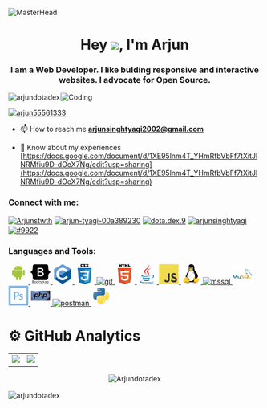 ![MasterHead](https://mir-s3-cdn-cf.behance.net/project_modules/max_1200/54b6c068097599.5b50bca476b9b.gif)
<h1 align="center">Hey <img src="https://github.com/TheDudeThatCode/TheDudeThatCode/raw/master/Assets/Hi.gif"
        style="max-width: 20%; display: inline-block;" data-target="animated-image.originalImage">, I'm Arjun</h1>
<h3 align="center">I am a Web Developer. I like bulding responsive and interactive websites. I advocate for Open Source.</h3>
<img align="right" alt="Coding" width="400" src="https://cdn.dribbble.com/users/1235346/screenshots/3252385/job.gif">

<p align="left"> <img
        src="https://komarev.com/ghpvc/?username=arjundotadex&label=Profile%20views&color=0e75b6&style=flat"
        alt="arjundotadex" /> </p>

<p align="left"> <a href="https://twitter.com/Arjunstwth" target="blank"><img
            src="https://img.shields.io/twitter/follow/Arjunstwth?logo=twitter&style=for-the-badge"
            alt="arjun55561333" /></a> </p>

- 📫 How to reach me **arjunsinghtyagi2002@gmail.com**

- 📄 Know about my experiences
[https://docs.google.com/document/d/1XE95lnm4T_YHmRfbVbFf7tXitJlNRMfiu9D-dOeX7Ng/edit?usp=sharing](https://docs.google.com/document/d/1XE95lnm4T_YHmRfbVbFf7tXitJlNRMfiu9D-dOeX7Ng/edit?usp=sharing)

<h3 align="left">Connect with me:</h3>
<p align="left">
    <a href="https://twitter.com/Arjunstwth" target="blank"><img align="center"
            src="https://raw.githubusercontent.com/rahuldkjain/github-profile-readme-generator/master/src/images/icons/Social/twitter.svg"
            alt="Arjunstwth" height="30" width="40" /></a>
    <a href="https://linkedin.com/in/arjun-tyagi-00a389230" target="blank"><img align="center"
            src="https://raw.githubusercontent.com/rahuldkjain/github-profile-readme-generator/master/src/images/icons/Social/linked-in-alt.svg"
            alt="arjun-tyagi-00a389230" height="30" width="40" /></a>
    <a href="https://fb.com/dota.dex.9" target="blank"><img align="center"
            src="https://raw.githubusercontent.com/rahuldkjain/github-profile-readme-generator/master/src/images/icons/Social/facebook.svg"
            alt="dota.dex.9" height="30" width="40" /></a>
    <a href="https://instagram.com/arjunsinghtyagi" target="blank"><img align="center"
            src="https://raw.githubusercontent.com/rahuldkjain/github-profile-readme-generator/master/src/images/icons/Social/instagram.svg"
            alt="arjunsinghtyagi" height="30" width="40" /></a>
    <a href="https://discord.gg/#9922" target="blank"><img align="center"
            src="https://raw.githubusercontent.com/rahuldkjain/github-profile-readme-generator/master/src/images/icons/Social/discord.svg"
            alt="#9922" height="30" width="40" /></a>
</p>

<h3 align="left">Languages and Tools:</h3>
<p align="left"> <a href="https://developer.android.com" target="_blank" rel="noreferrer"> <img
            src="https://raw.githubusercontent.com/devicons/devicon/master/icons/android/android-original-wordmark.svg"
            alt="android" width="40" height="40" /> </a> <a href="https://getbootstrap.com" target="_blank"
        rel="noreferrer"> <img
            src="https://raw.githubusercontent.com/devicons/devicon/master/icons/bootstrap/bootstrap-plain-wordmark.svg"
            alt="bootstrap" width="40" height="40" /> </a> <a href="https://www.cprogramming.com/" target="_blank"
        rel="noreferrer"> <img src="https://raw.githubusercontent.com/devicons/devicon/master/icons/c/c-original.svg"
            alt="c" width="40" height="40" /> </a> <a href="https://www.w3schools.com/css/" target="_blank"
        rel="noreferrer"> <img
            src="https://raw.githubusercontent.com/devicons/devicon/master/icons/css3/css3-original-wordmark.svg"
            alt="css3" width="40" height="40" /> </a> <a href="https://git-scm.com/" target="_blank" rel="noreferrer">
        <img src="https://www.vectorlogo.zone/logos/git-scm/git-scm-icon.svg" alt="git" width="40" height="40" /> </a>
    <a href="https://www.w3.org/html/" target="_blank" rel="noreferrer"> <img
            src="https://raw.githubusercontent.com/devicons/devicon/master/icons/html5/html5-original-wordmark.svg"
            alt="html5" width="40" height="40" /> </a> <a href="https://www.java.com" target="_blank" rel="noreferrer">
        <img src="https://raw.githubusercontent.com/devicons/devicon/master/icons/java/java-original.svg" alt="java"
            width="40" height="40" /> </a> <a href="https://developer.mozilla.org/en-US/docs/Web/JavaScript"
        target="_blank" rel="noreferrer"> <img
            src="https://raw.githubusercontent.com/devicons/devicon/master/icons/javascript/javascript-original.svg"
            alt="javascript" width="40" height="40" /> </a> <a href="https://www.linux.org/" target="_blank"
        rel="noreferrer"> <img
            src="https://raw.githubusercontent.com/devicons/devicon/master/icons/linux/linux-original.svg" alt="linux"
            width="40" height="40" /> </a> <a href="https://www.microsoft.com/en-us/sql-server" target="_blank"
        rel="noreferrer"> <img src="https://www.svgrepo.com/show/303229/microsoft-sql-server-logo.svg" alt="mssql"
            width="40" height="40" /> </a> <a href="https://www.mysql.com/" target="_blank" rel="noreferrer"> <img
            src="https://raw.githubusercontent.com/devicons/devicon/master/icons/mysql/mysql-original-wordmark.svg"
            alt="mysql" width="40" height="40" /> </a> <a href="https://www.photoshop.com/en" target="_blank"
        rel="noreferrer"> <img
            src="https://raw.githubusercontent.com/devicons/devicon/master/icons/photoshop/photoshop-line.svg"
            alt="photoshop" width="40" height="40" /> </a> <a href="https://www.php.net" target="_blank"
        rel="noreferrer"> <img
            src="https://raw.githubusercontent.com/devicons/devicon/master/icons/php/php-original.svg" alt="php"
            width="40" height="40" /> </a> <a href="https://postman.com" target="_blank" rel="noreferrer"> <img
            src="https://www.vectorlogo.zone/logos/getpostman/getpostman-icon.svg" alt="postman" width="40"
            height="40" /> </a> <a href="https://www.python.org" target="_blank" rel="noreferrer"> <img
            src="https://raw.githubusercontent.com/devicons/devicon/master/icons/python/python-original.svg"
            alt="python" width="40" height="40" /> </a>
</p>

# ⚙️ GitHub Analytics

<table>
    <tr>
        <td><img height="180px"
                src="https://github-readme-stats.vercel.app/api?username=Arjundotadex&show_icons=true&theme=dark" />
        <td><img height="170px"
                src="https://github-readme-stats.vercel.app/api/top-langs/?username=Arjundotadex&layout=compact&theme=dark" />
        </td>
    </tr>
</table>
<div align="center">
    <p><img align="center"
            src="https://github-readme-streak-stats.herokuapp.com/?user=Arjundotadex&layout=compact&theme=dark"
            alt="Arjundotadex" /></p>
</div>
</div>

<p><img align="center" src="https://holopin.io/api/user/board?user=arjun" alt="arjundotadex" /></p>
<!-- # 📈 Contribution Graph  
 [[Arjundotadex's GitHub activity graph](https://activity-graph.herokuapp.com/graph?username=Arjundotadex&&theme=xcode)](https://github.com/Arjundotadex)
 -->
